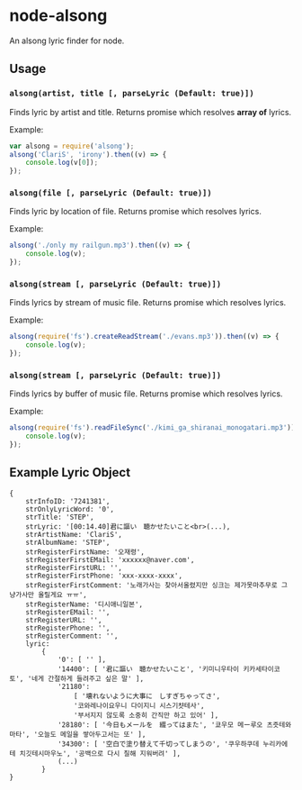 # node-alsong
An alsong lyric finder for node.

## Usage
### `alsong(artist, title [, parseLyric (Default: true)])`
Finds lyric by artist and title.
Returns promise which resolves **array of** lyrics.

Example:
```js
var alsong = require('alsong');
alsong('ClariS', 'irony').then((v) => {
	console.log(v[0]);
});
```

### `alsong(file [, parseLyric (Default: true)])`
Finds lyric by location of file.
Returns promise which resolves lyrics.

Example:
```js
alsong('./only my railgun.mp3').then((v) => {
	console.log(v);
});
```

### `alsong(stream [, parseLyric (Default: true)])`
Finds lyrics by stream of music file.
Returns promise which resolves lyrics.

Example:
```js
alsong(require('fs').createReadStream('./evans.mp3')).then((v) => {
	console.log(v);
});
```

### `alsong(stream [, parseLyric (Default: true)])`
Finds lyrics by buffer of music file.
Returns promise which resolves lyrics.

Example:
```js
alsong(require('fs').readFileSync('./kimi_ga_shiranai_monogatari.mp3')).then((v) => {
	console.log(v);
});
```

## Example Lyric Object
```
{
	strInfoID: '7241381',
	strOnlyLyricWord: '0',
	strTitle: 'STEP',
	strLyric: '[00:14.40]君に謳い　聴かせたいこと<br>(...),
	strArtistName: 'ClariS',
	strAlbumName: 'STEP',
	strRegisterFirstName: '오재령',
	strRegisterFirstEMail: 'xxxxxx@naver.com',
	strRegisterFirstURL: '',
	strRegisterFirstPhone: 'xxx-xxxx-xxxx',
	strRegisterFirstComment: '노래가사는 찾아서올렸지만 싱크는 제가못마추무로 그냥가사만 올릴게요 ㅠㅠ',
	strRegisterName: '디시애니일본',
	strRegisterEMail: '',
	strRegisterURL: '',
	strRegisterPhone: '',
	strRegisterComment: '',
	lyric:
		{
			'0': [ '' ],
			'14400': [ '君に謳い　聴かせたいこと', '키미니우타이 키카세타이코토', '네게 간절하게 들려주고 싶은 말' ],
			'21180':
				[ '壊れないように大事に　しすぎちゃってさ',
				'코와레나이요우니 다이지니 시스기챳테사',
				'부서지지 않도록 소중히 간직만 하고 있어' ],
			'28180': [ '今日もメールを　綴ってはまた', '쿄우모 메ー루오 츠즛테와 마타', '오늘도 메일을 쌓아두고서는 또' ],
			'34300': [ '空白で塗り替えて千切ってしまうの', '쿠우하쿠데 누리카에테 치깃테시마우노', '공백으로 다시 칠해 지워버려' ],
			(...)
		}
}
```
